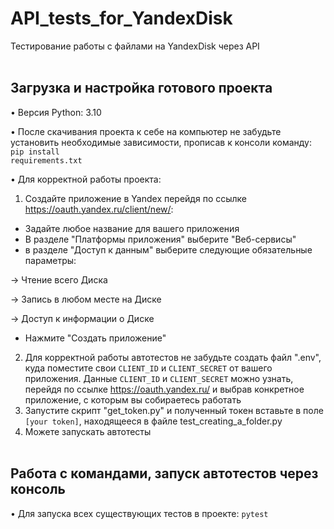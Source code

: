 # API_tests_for_YandexDisk
Тестирование работы с файлами на YandexDisk через API
<br /> <br />

## Загрузка и настройка готового проекта
• Версия Python: 3.10

• После скачивания проекта к себе на компьютер не забудьте установить необходимые зависимости, прописав к консоли команду: 
<code>pip install requirements.txt</code>

• Для корректной работы проекта: 
1) Создайте приложение в Yandex перейдя по ссылке https://oauth.yandex.ru/client/new/:
- Задайте любое название для вашего приложения
- В разделе "Платформы приложения" выберите "Веб-сервисы"
- в разделе "Доступ к данным" выберите следующие обязательные параметры: 

-> Чтение всего Диска

-> Запись в любом месте на Диске

-> Доступ к информации о Диске

- Нажмите "Создать приложение"
2) Для корректной работы автотестов не забудьте создать файл ".env", куда поместите свои <code>CLIENT_ID</code> и <code>CLIENT_SECRET</code> от вашего приложения. Данные <code>CLIENT_ID</code> и <code>CLIENT_SECRET</code> можно узнать, перейдя по ссылке https://oauth.yandex.ru/ и выбрав конкретное приложение, с которым вы собираетесь работать
3) Запустите скрипт "get_token.py" и полученный токен вставьте в поле <code>[your token]</code>, находящееся в файле test_creating_a_folder.py
4) Можете запускать автотесты
<br /> <br />

## Работа с командами, запуск автотестов через консоль
• Для запуска всех существующих тестов в проекте: <code>pytest</code>
<br /> <br />

<!-- 
Плюсы ТЗ:

□ интересная (правильная) логика получения токена для автотестов

□ подробный readme

□ есть логгер

Места над которыми нужно поработать:
□ Не выполнена проверка на пункт "Папка успешно создалась" - одной проверки успешного запроса недостаточно, было бы неплохо дернуть запрос на получение информации о диске и в нем проверить наличие созданной папки [исправить]

□ Не валидируется пришедший ответ на его структуру (JSON SCHEMA например) [исправить]

□ Запрос идет по прямому полному урлу. Требуется реализации ООП модели и создание спецификаций запроса например (разделение урла, путей, параметров на отдельные сущности) [исправить]

□ ассерты, обычно сначала проверяют что статус код запроса == 200, а потом уже его наполнение [исправить]
-->
